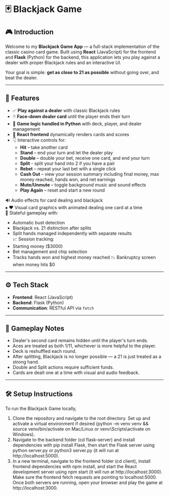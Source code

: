 # 🃏 Blackjack Game

## 🎮 Introduction

Welcome to my **Blackjack Game App** — a full-stack implementation of the classic casino card game. Built using **React** (JavaScript) for the frontend and **Flask** (Python) for the backend, this application lets you play against a dealer with proper Blackjack rules and an interactive UI.

Your goal is simple: **get as close to 21 as possible** without going over, and beat the dealer.

---

## 🚀 Features

- ✅ **Play against a dealer** with classic Blackjack rules
- 🃏 **Face-down dealer card** until the player ends their turn
- 🧠 **Game logic handled in Python** with deck, player, and dealer management
- 🎨 **React frontend** dynamically renders cards and scores
- 👇 Interactive controls for:
  - **Hit** – take another card
  - **Stand** – end your turn and let the dealer play
  - **Double** – double your bet, receive one card, and end your turn
  - **Split** - split your hand into 2 if you have a pair
  - **Rebet** – repeat your last bet with a single click
  - **Cash Out** – view your session summary including final money, max money reached, hands won, and net earnings
  - **Mute/Unmute** – toggle background music and sound effects
  - **Play Again** – reset and start a new round


🔊 Audio effects for card dealing and blackjack  
♠️ ♥️ Visual card graphics with animated dealing one card at a time  
🔄 Stateful gameplay with:
- Automatic bust detection  
- Blackjack vs. 21 distinction after splits  
- Split hands managed independently with separate results  
📈 Session tracking:
- Starting money ($3000)
- Bet management and chip selection
- Tracks hands won and highest money reached
📉 Bankruptcy screen when money hits $0  

---

## ⚙️ Tech Stack

- **Frontend**: React (JavaScript)
- **Backend**: Flask (Python)
- **Communication**: RESTful API via `fetch`

---

## 🧩 Gameplay Notes

- Dealer's second card remains hidden until the player's turn ends.
- Aces are treated as both 1/11, whichever is more helpful to the player.
- Deck is reshuffled each round.
- After splitting, Blackjack is no longer possible — a 21 is just treated as a strong hand.
- Double and Split actions require sufficient funds.
- Cards are dealt one at a time with visual and audio feedback.

---

## 🛠 Setup Instructions

To run the Blackjack Game locally, 
1. Clone the repository and navigate to the root directory. Set up and activate a virtual environment if desired (python -m venv venv && source venv/bin/activate on Mac/Linux or venv\Scripts\activate on Windows).
2. Navigate to the backend folder (cd flask-server) and install dependencies with pip install Flask, then start the Flask server using python server.py or python3 server.py (it will run at http://localhost:5000).
3. In a new terminal, navigate to the frontend folder (cd client), install frontend dependencies with npm install, and start the React development server using npm start (it will run at http://localhost:3000). Make sure the frontend fetch requests are pointing to localhost:5000. Once both servers are running, open your browser and play the game at http://localhost:3000.
